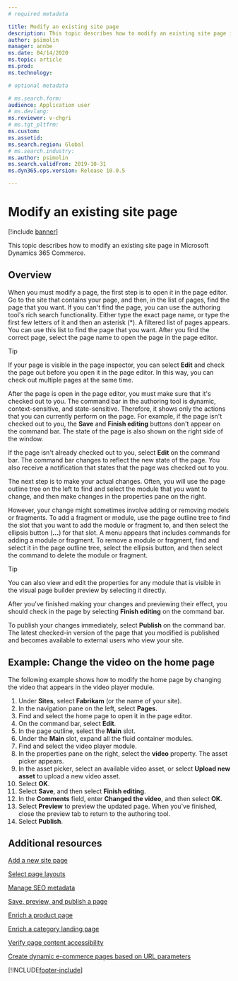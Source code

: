 ```yaml
---
# required metadata

title: Modify an existing site page
description: This topic describes how to modify an existing site page in Microsoft Dynamics 365 Commerce.
author: psimolin
manager: annbe
ms.date: 04/14/2020
ms.topic: article
ms.prod: 
ms.technology: 

# optional metadata

# ms.search.form: 
audience: Application user
# ms.devlang: 
ms.reviewer: v-chgri
# ms.tgt_pltfrm: 
ms.custom: 
ms.assetid: 
ms.search.region: Global
# ms.search.industry: 
ms.author: psimolin
ms.search.validFrom: 2019-10-31
ms.dyn365.ops.version: Release 10.0.5

---
```


# Modify an existing site page


[!include [banner](includes/banner.md)]

This topic describes how to modify an existing site page in Microsoft Dynamics 365 Commerce.

## Overview

When you must modify a page, the first step is to open it in the page editor. Go to the site that contains your page, and then, in the list of pages, find the page that you want. If you can't find the page, you can use the authoring tool's rich search functionality. Either type the exact page name, or type the first few letters of it and then an asterisk (\*). A filtered list of pages appears. You can use this list to find the page that you want. After you find the correct page, select the page name to open the page in the page editor.

> [!TIP]
> If your page is visible in the page inspector, you can select **Edit** and check the page out before you open it in the page editor. In this way, you can check out multiple pages at the same time.

After the page is open in the page editor, you must make sure that it's checked out to you. The command bar in the authoring tool is dynamic, context-sensitive, and state-sensitive. Therefore, it shows only the actions that you can currently perform on the page. For example, if the page isn't checked out to you, the **Save** and **Finish editing** buttons don't appear on the command bar. The state of the page is also shown on the right side of the window.

If the page isn't already checked out to you, select **Edit** on the command bar. The command bar changes to reflect the new state of the page. You also receive a notification that states that the page was checked out to you.

The next step is to make your actual changes. Often, you will use the page outline tree on the left to find and select the module that you want to change, and then make changes in the properties pane on the right. 

However, your change might sometimes involve adding or removing models or fragments. To add a fragment or module, use the page outline tree to find the slot that you want to add the module or fragment to, and then select the ellipsis button (**...**) for that slot. A menu appears that includes commands for adding a module or fragment. To remove a module or fragment, find and select it in the page outline tree, select the ellipsis button, and then select the command to delete the module or fragment.

> [!TIP]
> You can also view and edit the properties for any module that is visible in the visual page builder preview by selecting it directly.

After you've finished making your changes and previewing their effect, you should check in the page by selecting **Finish editing** on the command bar. 

To publish your changes immediately, select **Publish** on the command bar. The latest checked-in version of the page that you modified is published and becomes available to external users who view your site. 

## Example: Change the video on the home page

The following example shows how to modify the home page by changing the video that appears in the video player module.

1. Under **Sites**, select **Fabrikam** (or the name of your site).
1. In the navigation pane on the left, select **Pages**.
1. Find and select the home page to open it in the page editor.
1. On the command bar, select **Edit**.
1. In the page outline, select the **Main** slot.
1. Under the **Main** slot, expand all the fluid container modules.
1. Find and select the video player module.
1. In the properties pane on the right, select the **video** property. The asset picker appears.
1. In the asset picker, select an available video asset, or select **Upload new asset** to upload a new video asset.
1. Select **OK**.
1. Select **Save**, and then select **Finish editing**.
1. In the **Comments** field, enter **Changed the video**, and then select **OK**.
1. Select **Preview** to preview the updated page. When you've finished, close the preview tab to return to the authoring tool.
1. Select **Publish**.

## Additional resources

[Add a new site page](add-new-page.md)

[Select page layouts](select-page-layouts.md)

[Manage SEO metadata](manage-seo-metadata.md)

[Save, preview, and publish a page](save-preview-publish-page.md)

[Enrich a product page](enrich-product-page.md)

[Enrich a category landing page](enrich-category-page.md)

[Verify page content accessibility](verify-accessibility.md)

[Create dynamic e-commerce pages based on URL parameters](create-dynamic-pages.md)


[!INCLUDE[footer-include](../includes/footer-banner.md)]